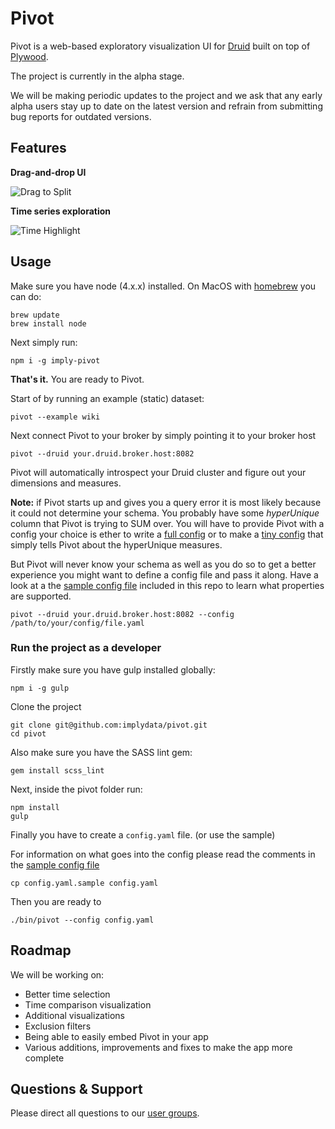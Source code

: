 # Pivot

Pivot is a web-based exploratory visualization UI for [Druid](https://github.com/druid-io/druid) built on top of 
[Plywood](https://github.com/implydata/plywood). 

The project is currently in the alpha stage.

We will be making periodic updates to the project and we ask that any early alpha users stay up to date on the
latest version and refrain from submitting bug reports for outdated versions. 

## Features

**Drag-and-drop UI**

![Drag to Split](https://github.com/implydata/pivot/raw/master/assets/images/drag-to-split.gif)

**Time series exploration**

![Time Highlight](https://github.com/implydata/pivot/raw/master/assets/images/time-highlight.gif)

## Usage

Make sure you have node (4.x.x) installed. On MacOS with [homebrew](http://brew.sh/) you can do:

```
brew update
brew install node
```

Next simply run:

```
npm i -g imply-pivot
```

**That's it.** You are ready to Pivot.

Start of by running an example (static) dataset:

```
pivot --example wiki
```

Next connect Pivot to your broker by simply pointing it to your broker host

```
pivot --druid your.druid.broker.host:8082
```

Pivot will automatically introspect your Druid cluster and figure out your dimensions and measures.

**Note:** if Pivot starts up and gives you a query error it is most likely because it could not determine your schema.
You probably have some *hyperUnique* column that Pivot is trying to SUM over. You will have to provide Pivot with a config
your choice is ether to write a [full config](/config.yaml.sample) or to make a [tiny config](/hyper-unique-patch-config.yaml)
that simply tells Pivot about the hyperUnique measures.   

But Pivot will never know your schema as well as you do so to get a better experience you might want to define a config file and pass it along.
Have a look at a the [sample config file](/config.yaml.sample) included in this repo to learn what properties are supported. 

```
pivot --druid your.druid.broker.host:8082 --config /path/to/your/config/file.yaml
```

### Run the project as a developer

Firstly make sure you have gulp installed globally:

```
npm i -g gulp
```

Clone the project

```
git clone git@github.com:implydata/pivot.git
cd pivot
```

Also make sure you have the SASS lint gem:

```
gem install scss_lint
```

Next, inside the pivot folder run:

```
npm install
gulp
```

Finally you have to create a `config.yaml` file. (or use the sample)

For information on what goes into the config please read the comments in the [sample config file](/config.yaml.sample)

```
cp config.yaml.sample config.yaml
```

Then you are ready to

```
./bin/pivot --config config.yaml
```


## Roadmap

We will be working on:
- Better time selection
- Time comparison visualization
- Additional visualizations
- Exclusion filters
- Being able to easily embed Pivot in your app
- Various additions, improvements and fixes to make the app more complete

## Questions & Support

Please direct all questions to our [user groups](https://groups.google.com/forum/#!forum/imply-user-group).
